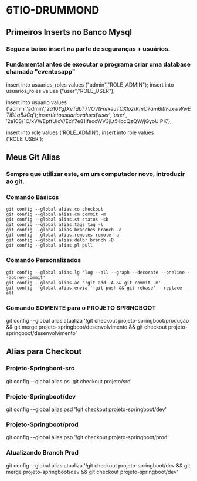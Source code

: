 # 6TIO-DRUMMOND

## Primeiros Inserts no Banco Mysql
### Segue a baixo insert na parte de seguranças + usuários.
### Fundamental antes de executar o programa criar uma database chamada "eventosapp"

insert into usuarios_roles values ("admin","ROLE_ADMIN");
insert into usuarios_roles values ("user","ROLE_USER");

insert into usuario values ('admin','admin','$2a$10$YgfXvTdbT7VOVtFn/xeJTOXloz/KmC7am6lttFJxwWwETiBLqBJCq');
insert into usuario values ('user','user','$2a$10$S/1O/xVWEpffUioV/EcY7e81ifeocWV3jLt5lIbcQzQW/jGyoU.PK');

insert into role values ('ROLE_ADMIN');
insert into role values ('ROLE_USER');


## Meus Git Alias
### Sempre que utilizar este, em um computador novo, introduzir ao git.
### Comando Básicos

    git config --global alias.co checkout
    git config --global alias.cm commit -m
    git config --global alias.st status -sb
    git config --global alias.tags tag -l
    git config --global alias.branches branch -a
    git config --global alias.remotes remote -a
    git config --global alias.delbr branch -D
    git config --global alias.pl pull

### Comando Personalizados

    git config --global alias.lg 'log --all --graph --decorate --oneline --abbrev-commit'
    git config --global alias.ac '!git add -A && git commit -m'
    git config --global alias.envia '!git push && git rebase' --replace-all

### Comando SOMENTE para o PROJETO SPRINGBOOT

git config --global alias.atualiza '!git checkout projeto-springboot/produção && git merge projeto-springboot/desenvolvimento && git checkout projeto-springboot/desenvolvimento'


## Alias para Checkout
### Projeto-Springboot-src
git config --global alias.ps 'git checkout projeto/src'

### Projeto-Springboot/dev
git config --global alias.psd '!git checkout projeto-springboot/dev'

### Projeto-Springboot/prod
git config --global alias.psp '!git checkout projeto-springboot/prod'

### Atualizando Branch Prod
git config --global alias.atualiza '!git checkout projeto-springboot/dev && git merge projeto-springboot/dev && git checkout projeto-springboot/dev'